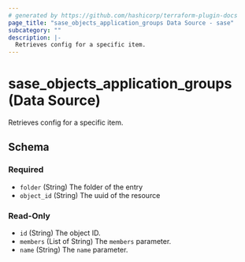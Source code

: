 ```yaml
---
# generated by https://github.com/hashicorp/terraform-plugin-docs
page_title: "sase_objects_application_groups Data Source - sase"
subcategory: ""
description: |-
  Retrieves config for a specific item.
---
```


# sase_objects_application_groups (Data Source)

Retrieves config for a specific item.



<!-- schema generated by tfplugindocs -->
## Schema

### Required

- `folder` (String) The folder of the entry
- `object_id` (String) The uuid of the resource

### Read-Only

- `id` (String) The object ID.
- `members` (List of String) The `members` parameter.
- `name` (String) The `name` parameter.


